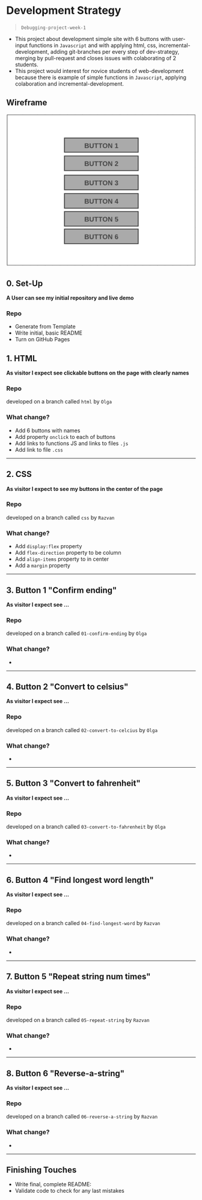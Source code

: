 # Development Strategy

> `Debugging-project-week-1`

- This project about development simple site with 6 buttons with user-input functions in `Javascript` and with applying html, css,  incremental-development, adding git-branches per every step of dev-strategy, merging by pull-request and closes issues with colaborating of 2 students. 
- This project would interest for novice students of web-development because there is example of simple functions in `Javascript`,  applying colaboration and incremental-development.

## Wireframe

![wireframe](./Wireframe.png)

## 0. Set-Up

__A User can see my initial repository and live demo__

### Repo

- Generate from Template
- Write initial, basic README
- Turn on GitHub Pages

## 1. HTML

__As visitor I expect see clickable buttons on the page with clearly names__

### Repo

developed on a branch called `html` by `Olga`

### What change?

- Add 6 buttons with names
- Add property `onclick` to each of buttons
- Add links to functions JS and links to files `.js`
- Add link to file `.css`

----

## 2. CSS

__As visitor I expect to see my buttons in the center of the page__

### Repo

developed on a branch called `css` by `Razvan`


### What change?

- Add `display:flex` property
- Add `flex-direction` property to be column
- Add `align-items`  property to  in center
- Add a `margin` property


----

## 3. Button 1 "Confirm ending"

__As visitor I expect see ...__

### Repo

developed on a branch called `01-confirm-ending` by `Olga`

### What change?

- 


----

## 4. Button 2 "Convert to celsius"

__As visitor I expect see ...__

### Repo

developed on a branch called `02-convert-to-celcius` by `Olga`

### What change?

- 

----

## 5. Button 3 "Convert to fahrenheit"

__As visitor I expect see ...__

### Repo

developed on a branch called `03-convert-to-fahrenheit` by `Olga`

### What change?

- 

----

## 6. Button 4 "Find longest word length"

__As visitor I expect see ...__

### Repo

developed on a branch called `04-find-longest-word` by `Razvan`

### What change?

- 

----

## 7. Button 5 "Repeat string num times"

__As visitor I expect see ...__

### Repo

developed on a branch called `05-repeat-string` by `Razvan`

### What change?

- 

----

## 8. Button 6 "Reverse-a-string"

__As visitor I expect see ...__

### Repo

developed on a branch called `06-reverse-a-string` by `Razvan`

### What change?

- 

----



## Finishing Touches

- Write final, complete README:
- Validate code to check for any last mistakes
